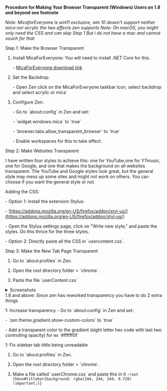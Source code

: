 
**Procedure for Making Your Browser Transparent (Windows)**
**Users on 1.8 and beyond see footnote**

*Note: MicaforEveryone is win11 exclusive, win 10 dosen't support neither mica nor acrylic the two effects zen supports*
*Note: On macOS, you might only need the CSS and can skip Step 1 But i do not have a mac and cannot vouch for that*



Step 1: Make the Browser Transparent

1. Install MicaForEveryone: You will need to install .NET Core for this.

   \- [MicaForEveryone download link](https://github.com/MicaForEveryone/MicaForEveryone)

2. Set the Backdrop:

   \- Open Zen click on the MicaForEveryone taskbar icon, select backdrop and select acrylic or mica\`

4. Configure Zen:

   \- Go to \`about:config\` in Zen and set:

   \- \`widget.windows.mica\` to \`true\`

   \- \`browser.tabs.allow\_transparent\_browser\` to \`true\`

   \- Enable workspaces for this to take effect.

 Step 2: Make Websites Transparent



I have written four styles to achieve this: one for YouTube,one for YTmusic, one for Google, and one that makes the background on all websites transparent. The YouTube and Google styles look great, but the general style may mess up some sites and might not work on others. You can choose if you want the general style or not.



Adding the CSS:

   \- Option 1: Install the extension Stylus:

\- [https://addons.mozilla.org/en-US/firefox/addon/styl-us/](https://addons.mozilla.org/en-US/firefox/addon/styl-us/)

\- Open the Stylus settings page, click on "Write new style," and paste the styles. Do this thrice for the three styles.

   \- Option 2: Directly paste all the CSS in \`usercontent.css\`.



 Step 3: Make the New Tab Page Transparent

1. Go to \`about:profiles\` in Zen.

2. Open the root directory folder > \`chrome\`.

3. Paste the file \`userContent.css\`

<details>
   <summary>Screenshots</summary>

<div>

![image](https://github.com/user-attachments/assets/753872e8-b90f-4fed-ad77-c0a28982d9c4)

![image](https://github.com/user-attachments/assets/454c5a12-eafc-4b01-bcc7-cb3b4e548848)

![image](https://github.com/user-attachments/assets/7dc26988-7c81-4d71-9823-31c355889ecc)

![image](https://github.com/user-attachments/assets/c19ad435-ebdc-4e7e-870f-adba0dfab678)

![image](https://github.com/user-attachments/assets/40e64b4d-dcbb-4f6e-997d-dab89755eab3)

![image](https://github.com/user-attachments/assets/e499fb25-f518-4ce9-85a3-17669da2b78b)

</div>
</details>
1.8 and above:
Since zen has reworked transparency you have to do 2 extra things
 
1: Increase transparency
\- Go to \`about:config\` in Zen and set:

   \- \`zen.theme.gradient.show-custom-colors\` to \`true\`
   
 \- Add a transparent color to the gradient (eight letter hex code with last two controlling opacity) for ex \`#ffffff0f\`

1: Fix sidebar tab tittle being unreadable

1. Go to \`about:profiles\` in Zen.

2. Open the root directory folder > \`chrome\`.

3. Make a file called \`userChrome.css\` and paste this in it
   <code>:root {hbox#titlebar{background: rgba(244, 244, 244, 0.728) !important;}}</code>
